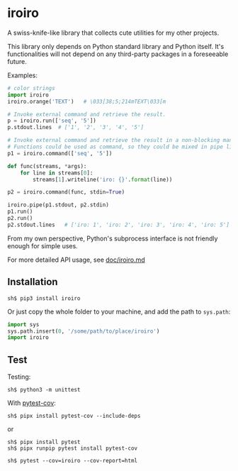 iroiro
===============================================================================

A swiss-knife-like library that collects cute utilities for my other projects.

This library only depends on Python standard library and Python itself.
It's functionalities will not depend on any third-party packages in a foreseeable future.

Examples:

```python
# color strings
import iroiro
iroiro.orange('TEXT')   # \033[38;5;214mTEXT\033[m

# Invoke external command and retrieve the result.
p = iroiro.run(['seq', '5'])
p.stdout.lines  # ['1', '2', '3', '4', '5']

# Invoke external command and retrieve the result in a non-blocking manner.
# Functions could be used as command, so they could be mixed in pipe line.
p1 = iroiro.command(['seq', '5'])

def func(streams, *args):
    for line in streams[0]:
        streams[1].writeline('iro: {}'.format(line))

p2 = iroiro.command(func, stdin=True)

iroiro.pipe(p1.stdout, p2.stdin)
p1.run()
p2.run()
p2.stdout.lines   # ['iro: 1', 'iro: 2', 'iro: 3', 'iro: 4', 'iro: 5']
```

From my own perspective, Python's subprocess interface is not friendly enough
for simple uses.

For more detailed API usage, see [doc/iroiro.md](doc/iroiro.md)


Installation
-------------------------------------------------------------------------------
```console
sh$ pip3 install iroiro
```

Or just copy the whole folder to your machine, and add the path to `sys.path`:

```python
import sys
sys.path.insert(0, '/some/path/to/place/iroiro')
import iroiro
```


Test
-------------------------------------------------------------------------------
Testing:

```console
sh$ python3 -m unittest
```

With [pytest-cov](https://pytest-cov.readthedocs.io/en/latest/):

```console
sh$ pipx install pytest-cov --include-deps
```

or

```console
sh$ pipx install pytest
sh$ pipx runpip pytest install pytest-cov

sh$ pytest --cov=iroiro --cov-report=html
```
